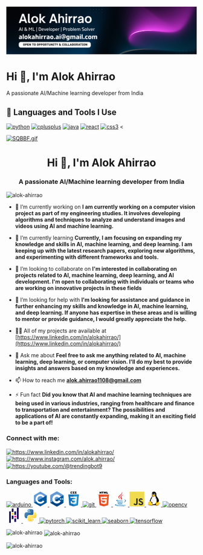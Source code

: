 ![Github Banner](https://github.com/alok-ahirrao/alok-ahirrao/blob/main/Github_banner_alok.png)

<h1>Hi 👋, I'm Alok Ahirrao</h1>
<p>A passionate AI/Machine learning developer from India</p>

<h2>🚀 Languages and Tools I Use</h2>
<p>
    <a target="_blank" href="https://github.com/tandpfun/skill-icons/blob/main/icons/python/python-original.svg" style="display: inline-block;">
        <img src="https://github.com/tandpfun/skill-icons/blob/main/icons/python/python-original.svg?raw=true" alt="python" width="42" height="42" />
    </a>
    <a target="_blank" href="https://github.com/tandpfun/skill-icons/blob/main/icons/cplusplus/cplusplus-original.svg" style="display: inline-block;">
        <img src="https://github.com/tandpfun/skill-icons/blob/main/icons/cplusplus/cplusplus-original.svg?raw=true" alt="cplusplus" width="42" height="42" />
    </a>
    <a target="_blank" href="https://github.com/tandpfun/skill-icons/blob/main/icons/java/java-original.svg" style="display: inline-block;">
        <img src="https://github.com/tandpfun/skill-icons/blob/main/icons/java/java-original.svg?raw=true" alt="java" width="42" height="42" />
    </a>
    <a target="_blank" href="https://github.com/tandpfun/skill-icons/blob/main/icons/react/react-original.svg" style="display: inline-block;">
        <img src="https://github.com/tandpfun/skill-icons/blob/main/icons/react/react-original.svg?raw=true" alt="react" width="42" height="42" />
    </a>
    <a target="_blank" href="https://github.com/tandpfun/skill-icons/blob/main/icons/css3/css3-original.svg" style="display: inline-block;">
        <img src="https://github.com/tandpfun/skill-icons/blob/main/icons/css3/css3-original.svg?raw=true" alt="css3" width="42" height="42" />
    </a>
    <

[![SQBBF.gif](https://s11.gifyu.com/images/SQBBF.gif)](https://www.linkedin.com/in/alokahirrao/)

<h1 align="center">Hi 👋, I'm Alok Ahirrao</h1>
<h3 align="center">A passionate AI/Machine learning developer from India</h3>

<p align="left"> <img src="https://komarev.com/ghpvc/?username=alok-ahirrao&label=Profile%20views&color=0e75b6&style=flat" alt="alok-ahirrao" /> </p>

- 🔭 I’m currently working on **I am currently working on a computer vision project as part of my engineering studies. It involves developing algorithms and techniques to analyze and understand images and videos using AI and machine learning.**

- 🌱 I’m currently learning **Currently, I am focusing on expanding my knowledge and skills in AI, machine learning, and deep learning. I am keeping up with the latest research papers, exploring new algorithms, and experimenting with different frameworks and tools.**

- 👯 I’m looking to collaborate on **I'm interested in collaborating on projects related to AI, machine learning, deep learning, and AI development. I'm open to collaborating with individuals or teams who are working on innovative projects in these fields**

- 🤝 I’m looking for help with **I'm looking for assistance and guidance in further enhancing my skills and knowledge in AI, machine learning, and deep learning. If anyone has expertise in these areas and is willing to mentor or provide guidance, I would greatly appreciate the help.**

- 👨‍💻 All of my projects are available at [https://www.linkedin.com/in/alokahirrao/](https://www.linkedin.com/in/alokahirrao/)

- 💬 Ask me about **Feel free to ask me anything related to AI, machine learning, deep learning, or computer vision. I'll do my best to provide insights and answers based on my knowledge and experiences.**

- 📫 How to reach me **alok.ahirrao1108@gmail.com**

- ⚡ Fun fact **Did you know that AI and machine learning techniques are being used in various industries, ranging from healthcare and finance to transportation and entertainment? The possibilities and applications of AI are constantly expanding, making it an exciting field to be a part of!**

<h3 align="left">Connect with me:</h3>
<p align="left">
<a href="https://www.linkedin.com/in/alokahirrao/" target="blank"><img align="center" src="https://raw.githubusercontent.com/rahuldkjain/github-profile-readme-generator/master/src/images/icons/Social/linked-in-alt.svg" alt="https://www.linkedin.com/in/alokahirrao/" height="30" width="40" /></a>
<a href="https://instagram.com/alok.ahirrao/" target="blank"><img align="center" src="https://raw.githubusercontent.com/rahuldkjain/github-profile-readme-generator/master/src/images/icons/Social/instagram.svg" alt="https://www.instagram.com/alok.ahirrao/" height="30" width="40" /></a>
<a href="https://youtube.com/@trendingbot9" target="blank"><img align="center" src="https://raw.githubusercontent.com/rahuldkjain/github-profile-readme-generator/master/src/images/icons/Social/youtube.svg" alt="https://youtube.com/@trendingbot9" height="30" width="40" /></a>
</p>

<h3 align="left">Languages and Tools:</h3>
<p align="left"> <a href="https://www.arduino.cc/" target="_blank" rel="noreferrer"> <img src="https://cdn.worldvectorlogo.com/logos/arduino-1.svg" alt="arduino" width="40" height="40"/> </a> <a href="https://www.cprogramming.com/" target="_blank" rel="noreferrer"> <img src="https://raw.githubusercontent.com/devicons/devicon/master/icons/c/c-original.svg" alt="c" width="40" height="40"/> </a> <a href="https://www.w3schools.com/cpp/" target="_blank" rel="noreferrer"> <img src="https://raw.githubusercontent.com/devicons/devicon/master/icons/cplusplus/cplusplus-original.svg" alt="cplusplus" width="40" height="40"/> </a> <a href="https://www.w3schools.com/css/" target="_blank" rel="noreferrer"> <img src="https://raw.githubusercontent.com/devicons/devicon/master/icons/css3/css3-original-wordmark.svg" alt="css3" width="40" height="40"/> </a> <a href="https://git-scm.com/" target="_blank" rel="noreferrer"> <img src="https://www.vectorlogo.zone/logos/git-scm/git-scm-icon.svg" alt="git" width="40" height="40"/> </a> <a href="https://www.w3.org/html/" target="_blank" rel="noreferrer"> <img src="https://raw.githubusercontent.com/devicons/devicon/master/icons/html5/html5-original-wordmark.svg" alt="html5" width="40" height="40"/> </a> <a href="https://www.java.com" target="_blank" rel="noreferrer"> <img src="https://raw.githubusercontent.com/devicons/devicon/master/icons/java/java-original.svg" alt="java" width="40" height="40"/> </a> <a href="https://developer.mozilla.org/en-US/docs/Web/JavaScript" target="_blank" rel="noreferrer"> <img src="https://raw.githubusercontent.com/devicons/devicon/master/icons/javascript/javascript-original.svg" alt="javascript" width="40" height="40"/> </a> <a href="https://www.linux.org/" target="_blank" rel="noreferrer"> <img src="https://raw.githubusercontent.com/devicons/devicon/master/icons/linux/linux-original.svg" alt="linux" width="40" height="40"/> </a> <a href="https://opencv.org/" target="_blank" rel="noreferrer"> <img src="https://www.vectorlogo.zone/logos/opencv/opencv-icon.svg" alt="opencv" width="40" height="40"/> </a> <a href="https://pandas.pydata.org/" target="_blank" rel="noreferrer"> <img src="https://raw.githubusercontent.com/devicons/devicon/2ae2a900d2f041da66e950e4d48052658d850630/icons/pandas/pandas-original.svg" alt="pandas" width="40" height="40"/> </a> <a href="https://www.python.org" target="_blank" rel="noreferrer"> <img src="https://raw.githubusercontent.com/devicons/devicon/master/icons/python/python-original.svg" alt="python" width="40" height="40"/> </a> <a href="https://pytorch.org/" target="_blank" rel="noreferrer"> <img src="https://www.vectorlogo.zone/logos/pytorch/pytorch-icon.svg" alt="pytorch" width="40" height="40"/> </a> <a href="https://scikit-learn.org/" target="_blank" rel="noreferrer"> <img src="https://upload.wikimedia.org/wikipedia/commons/0/05/Scikit_learn_logo_small.svg" alt="scikit_learn" width="40" height="40"/> </a> <a href="https://seaborn.pydata.org/" target="_blank" rel="noreferrer"> <img src="https://seaborn.pydata.org/_images/logo-mark-lightbg.svg" alt="seaborn" width="40" height="40"/> </a> <a href="https://www.tensorflow.org" target="_blank" rel="noreferrer"> <img src="https://www.vectorlogo.zone/logos/tensorflow/tensorflow-icon.svg" alt="tensorflow" width="40" height="40"/> </a> </p>

<p><img align="left" src="https://github-readme-stats.vercel.app/api/top-langs?username=alok-ahirrao&show_icons=true&locale=en&layout=compact" alt="alok-ahirrao" /></p>

<p>&nbsp;<img align="center" src="https://github-readme-stats.vercel.app/api?username=alok-ahirrao&show_icons=true&locale=en" alt="alok-ahirrao" /></p>

<p><img align="center" src="https://github-readme-streak-stats.herokuapp.com/?user=alok-ahirrao&" alt="alok-ahirrao" /></p>
